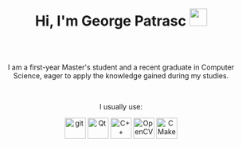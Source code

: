 <h1 align="center"><b>Hi, I'm George Patrasc</b> <img src="https://media.giphy.com/media/hvRJCLFzcasrR4ia7z/giphy.gif" width="35"></h1>
</br></br>
<p align="center">
  I am a first-year Master's student and a recent graduate in Computer Science, eager to apply the knowledge gained during my studies.
</p>
</br>
<p align="center">
I usually use:
</p>
<p align="center">
    <a href="https://git-scm.com/" target="_blank"><img src="https://raw.githubusercontent.com/rahul-jha98/github_readme_icons/main/language_and_tools/square/git-scm/git-scm.svg" alt="git" height="42px" width="42px"></a>
    <a href="https://qt.io" target="_blank"><img src="https://upload.wikimedia.org/wikipedia/commons/0/0b/Qt_logo_2016.svg" alt="Qt" height="42px" width="42px"></a>
    <a href="https://www.cplusplus.com" target="_blank"><img src="https://raw.githubusercontent.com/rahul-jha98/github_readme_icons/main/language_and_tools/square/c++/c++.svg" alt="C++" height="42px" width="42px"></a>
    <a href="https://opencv.org/" target="_blank"><img src="https://github.com/opencv/opencv/wiki/logo/OpenCV_logo_no_text.png" alt="OpenCV" height="42px" width="42px"></a>
    <a href="https://cmake.org/" target="_blank"><img src="https://upload.wikimedia.org/wikipedia/commons/thumb/1/13/Cmake.svg/2048px-Cmake.svg.png" alt="CMake" height="42px" width="42px"></a>
</p>

